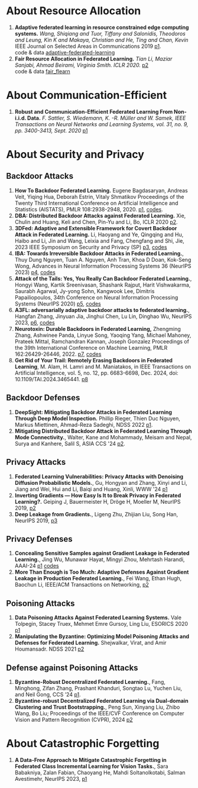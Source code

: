 # About Resource Allocation
1. **Adaptive federated learning in resource constrained edge computing systems.**  *Wang, Shiqiang and Tuor, Tiffany and Salonidis, Theodoros and Leung, Kin K and Makaya, Christian and He, Ting and Chan, Kevin* IEEE Journal on Selected Areas in Communications 2019 [p1](https://ieeexplore.ieee.org/document/8664630?denied=).  
code & data [adaptive-federated-learning](https://github.com/IBM/adaptive-federated-learning)
2. **Fair Resource Allocation in Federated Learning.**  	*Tian Li, Maziar Sanjabi, Ahmad Beirami, Virginia Smith. ICLR 2020.* [p2](https://arxiv.org/abs/1905.10497)  
 code & data [fair_flearn](https://github.com/litian96/fair_flearn)

# About Communication-Efficient
1. **Robust and Communication-Efficient Federated Learning From Non-i.i.d. Data.**  	*F. Sattler, S. Wiedemann, K. -R. Müller and W. Samek, IEEE Transactions on Neural Networks and Learning Systems, vol. 31, no. 9, pp. 3400-3413, Sept. 2020* [p1](https://ieeexplore.ieee.org/document/8889996)  




# About Security and Privacy
## Backdoor Attacks
1. **How To Backdoor Federated Learning.**  Eugene Bagdasaryan, Andreas Veit, Yiqing Hua, Deborah Estrin, Vitaly Shmatikov Proceedings of the Twenty Third International Conference on Artificial Intelligence and Statistics  (AISTATS), PMLR 108:2938-2948, 2020. [p1](https://proceedings.mlr.press/v108/bagdasaryan20a.html), [codes](https://github.com/ebagdasa/backdoor_federated_learning).
2.  **DBA: Distributed Backdoor Attacks against Federated Learning.** Xie, Chulin and Huang, Keli and Chen, Pin-Yu and Li, Bo, ICLR 2020 [p2](https://openreview.net/pdf?id=rkgyS0VFvr).
3.  **3DFed: Adaptive and Extensible Framework for Covert Backdoor Attack in Federated Learning.** Li, Haoyang and Ye, Qingqing and Hu, Haibo and Li, Jin and Wang, Leixia and Fang, Chengfang and Shi, Jie, 2023 IEEE Symposium on Security and Privacy (SP) [p3](https://ieeexplore.ieee.org/document/10179401), [codes](https://github.com/haoyangliASTAPLE/3DFed)
4.  **IBA: Towards Irreversible Backdoor Attacks in Federated Learning.**, Thuy Dung Nguyen, Tuan A. Nguyen, Anh Tran, Khoa D Doan, Kok-Seng Wong,  Advances in Neural Information Processing Systems 36 (NeurIPS 2023) [p4](https://proceedings.neurips.cc/paper_files/paper/2023/hash/d0c6bc641a56bebee9d985b937307367-Abstract-Conference.html), [codes](https://github.com/sail-research/iba)
5.  **Attack of the Tails: Yes, You Really Can Backdoor Federated Learning.**, Hongyi Wang, Kartik Sreenivasan, Shashank Rajput, Harit Vishwakarma, Saurabh Agarwal, Jy-yong Sohn, Kangwook Lee, Dimitris Papailiopoulos, 34th Conference on Neural Information Processing Systems (NeurIPS 2020) [p5](https://proceedings.neurips.cc/paper_files/paper/2020/hash/b8ffa41d4e492f0fad2f13e29e1762eb-Abstract.html), [codes](https://github.com/ksreenivasan/OOD_Federated_Learning)
6.  **A3FL: adversarially adaptive backdoor attacks to federated learning.**, Hangfan Zhang, Jinyuan Jia, Jinghui Chen, Lu Lin, Dinghao Wu, NeurIPS 2023, [p6](https://openreview.net/forum?id=S6ajVZy6FA), [codes](https://github.com/hfzhang31/A3FL)
7.  **Neurotoxin: Durable Backdoors in Federated Learning,** Zhengming Zhang, Ashwinee Panda, Linyue Song, Yaoqing Yang, Michael Mahoney, Prateek Mittal, Ramchandran Kannan, Joseph Gonzalez Proceedings of the 39th International Conference on Machine Learning, PMLR 162:26429-26446, 2022. [p7](https://proceedings.mlr.press/v162/zhang22w.html), [codes](https://github.com/jhcknzzm/Federated-Learning-Backdoor?tab=readme-ov-file)
8.  **Get Rid of Your Trail: Remotely Erasing Backdoors in Federated Learning**, M. Alam, H. Lamri and M. Maniatakos, in IEEE Transactions on Artificial Intelligence, vol. 5, no. 12, pp. 6683-6698, Dec. 2024, doi: 10.1109/TAI.2024.3465441. [p8](https://ieeexplore.ieee.org/document/10685452)


## Backdoor Defenses
1. **DeepSight: Mitigating Backdoor Attacks in Federated Learning Through Deep Model Inspection.** Phillip Rieger, Thien Duc Nguyen, Markus Miettinen, Ahmad-Reza Sadeghi, NDSS 2022 [p1](https://arxiv.org/abs/2201.00763).
2. **Mitigating Distributed Backdoor Attack in Federated Learning Through Mode Connectivity.**, Walter, Kane and Mohammady, Meisam and Nepal, Surya and Kanhere, Salil S, ASIA CCS '24 [p2](https://dl.acm.org/doi/abs/10.1145/3634737.3637682?casa_token=3t1M1TpHN3YAAAAA:lDAw0-qF_zMsBDt8ST3bXe83QxAvlNoUE3MBB8S_6zePpWWF3drhshkszGCOQT06rB0uu9TVVXic).


## Privacy Attacks
1. **Federated Learning Vulnerabilities: Privacy Attacks with Denoising Diffusion Probabilistic Models.**, Gu, Hongyan and Zhang, Xinyi and Li, Jiang and Wei, Hui and Li, Baiqi and Huang, Xinli, WWW '24 [p1](https://dl.acm.org/doi/10.1145/3589334.3645514)
2. **Inverting Gradients — How Easy Is It to Break Privacy in Federated Learning?.** Geiping J, Bauermeister H, Dröge H, Moeller M, NeurIPS 2019, [p2](https://dl.acm.org/doi/abs/10.5555/3495724.3497145)
3. **Deep Leakage from Gradients.**, Ligeng Zhu, Zhijian Liu, Song Han, NeurIPS 2019, [p3](https://papers.nips.cc/paper_files/paper/2019/hash/60a6c4002cc7b29142def8871531281a-Abstract.html)


## Privacy Defenses
1. **Concealing Sensitive Samples against Gradient Leakage in Federated Learning.**, Jing Wu, Munawar Hayat, Mingyi Zhou, Mehrtash Harandi, AAAI-24 [p1](https://ojs.aaai.org/index.php/AAAI/article/view/30171/32078) [codes](https://github.com/JingWu321/DCS-2)
2. **More Than Enough is Too Much: Adaptive Defenses Against Gradient Leakage in Production Federated Learning.**, Fei Wang, Ethan Hugh, Baochun Li, IEEE/ACM Transactions on Networking, [p2](https://ieeexplore.ieee.org/abstract/document/10477938)

## Poisoning Attacks
1. **Data Poisoning Attacks Against Federated Learning Systems.** Vale Tolpegin, Stacey Truex, Mehmet Emre Gursoy, Ling Liu, ESORICS 2020 [p1](https://dl.acm.org/doi/10.1007/978-3-030-58951-6_24)
2. **Manipulating the Byzantine: Optimizing Model Poisoning Attacks and Defenses for Federated Learning.** Shejwalkar, Virat, and Amir Houmansadr. NDSS 2021 [p2](https://www.ndss-symposium.org/ndss-paper/manipulating-the-byzantine-optimizing-model-poisoning-attacks-and-defenses-for-federated-learning/)


## Defense against Poisoning Attacks
1. **Byzantine-Robust Decentralized Federated Learning.**, Fang, Minghong, Zifan Zhang, Prashant Khanduri, Songtao Lu, Yuchen Liu, and Neil Gong, CCS ’24 [p1](https://arxiv.org/abs/2406.10416).
2. **Byzantine-robust Decentralized Federated Learning via Dual-domain Clustering and Trust Bootstrapping.**, Peng Sun, Xinyang Liu, Zhibo Wang, Bo Liu; Proceedings of the IEEE/CVF Conference on Computer Vision and Pattern Recognition (CVPR), 2024 [p2](https://openaccess.thecvf.com/content/CVPR2024/html/Sun_Byzantine-robust_Decentralized_Federated_Learning_via_Dual-domain_Clustering_and_Trust_Bootstrapping_CVPR_2024_paper.html)

# About Catastrophic Forgetting
1.  **A Data-Free Approach to Mitigate Catastrophic Forgetting in Federated Class Incremental Learning for Vision Tasks.**, Sara Babakniya, Zalan Fabian, Chaoyang He, Mahdi Soltanolkotabi, Salman Avestimehr, NeurIPS 2023, [p1](https://proceedings.neurips.cc/paper_files/paper/2023/hash/d160ea01902c33e30660851dfbac5980-Abstract-Conference.html)
